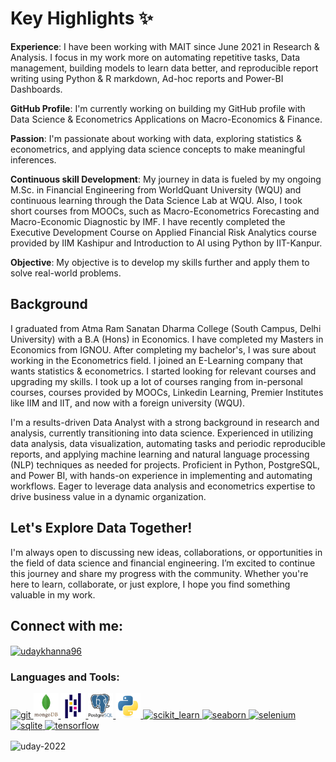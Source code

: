 # Key Highlights ✨

**Experience**: I have been working with MAIT since June 2021 in Research & Analysis. I focus in my work more on automating repetitive tasks, Data management, building models to learn data better, and reproducible report writing using Python & R markdown, Ad-hoc reports and Power-BI Dashboards.<br/>

**GitHub Profile**: I'm currently working on building my GitHub profile with Data Science & Econometrics Applications on Macro-Economics & Finance.<br/>

**Passion**: I'm passionate about working with data, exploring statistics & econometrics, and applying data science concepts to make meaningful inferences.<br/> 

**Continuous skill Development**: My journey in data is fueled by my ongoing M.Sc. in Financial Engineering from WorldQuant University (WQU) and continuous learning through the Data Science Lab at WQU. Also, I took short courses from MOOCs, such as Macro-Econometrics Forecasting and Macro-Economic Diagnostic by IMF. I have recently completed the Executive Development Course on Applied Financial Risk Analytics course provided by IIM Kashipur and Introduction to AI using Python by IIT-Kanpur.<br/>

**Objective**: My objective is to develop my skills further and apply them to solve real-world problems.<br/>

## Background

I graduated from Atma Ram Sanatan Dharma College (South Campus, Delhi University) with a B.A (Hons) in Economics. I have completed my Masters in Economics from IGNOU. After completing my bachelor's, I was sure about working in the Econometrics field. I joined an E-Learning company that wants statistics & econometrics. I started looking for relevant courses and upgrading my skills. I took up a lot of courses ranging from in-personal courses, courses provided by MOOCs, Linkedin Learning, Premier Institutes like IIM and IIT, and now with a foreign university (WQU).
<br/>

I'm a results-driven Data Analyst with a strong background in research and analysis, currently transitioning into data science. Experienced in utilizing data analysis, data visualization, automating tasks and periodic reproducible reports, and applying machine learning and natural language processing (NLP) techniques as needed for projects. Proficient in Python, PostgreSQL, and Power BI, with hands-on experience in implementing and automating workflows. Eager to leverage data analysis and econometrics expertise to drive business value in a dynamic organization.

## Let's Explore Data Together!

I'm always open to discussing new ideas, collaborations, or opportunities in the field of data science and financial engineering. I’m excited to continue this journey and share my progress with the community. Whether you're here to learn, collaborate, or just explore, I hope you find something valuable in my work.

## Connect with me:

<p align="left">
<a href="https://linkedin.com/in/udaykhanna96" target="blank"><img align="center" src="https://raw.githubusercontent.com/rahuldkjain/github-profile-readme-generator/master/src/images/icons/Social/linked-in-alt.svg" alt="udaykhanna96" height="30" width="40" /></a>
</p>

<h3 align="left">Languages and Tools:</h3>
<p align="left"> <a href="https://git-scm.com/" target="_blank" rel="noreferrer"> <img src="https://www.vectorlogo.zone/logos/git-scm/git-scm-icon.svg" alt="git" width="40" height="40"/> </a> <a href="https://www.mongodb.com/" target="_blank" rel="noreferrer"> <img src="https://raw.githubusercontent.com/devicons/devicon/master/icons/mongodb/mongodb-original-wordmark.svg" alt="mongodb" width="40" height="40"/> </a> <a href="https://pandas.pydata.org/" target="_blank" rel="noreferrer"> <img src="https://raw.githubusercontent.com/devicons/devicon/2ae2a900d2f041da66e950e4d48052658d850630/icons/pandas/pandas-original.svg" alt="pandas" width="40" height="40"/> </a> <a href="https://www.postgresql.org" target="_blank" rel="noreferrer"> <img src="https://raw.githubusercontent.com/devicons/devicon/master/icons/postgresql/postgresql-original-wordmark.svg" alt="postgresql" width="40" height="40"/> </a> <a href="https://www.python.org" target="_blank" rel="noreferrer"> <img src="https://raw.githubusercontent.com/devicons/devicon/master/icons/python/python-original.svg" alt="python" width="40" height="40"/> </a> <a href="https://scikit-learn.org/" target="_blank" rel="noreferrer"> <img src="https://upload.wikimedia.org/wikipedia/commons/0/05/Scikit_learn_logo_small.svg" alt="scikit_learn" width="40" height="40"/> </a> <a href="https://seaborn.pydata.org/" target="_blank" rel="noreferrer"> <img src="https://seaborn.pydata.org/_images/logo-mark-lightbg.svg" alt="seaborn" width="40" height="40"/> </a> <a href="https://www.selenium.dev" target="_blank" rel="noreferrer"> <img src="https://raw.githubusercontent.com/detain/svg-logos/780f25886640cef088af994181646db2f6b1a3f8/svg/selenium-logo.svg" alt="selenium" width="40" height="40"/> </a> <a href="https://www.sqlite.org/" target="_blank" rel="noreferrer"> <img src="https://www.vectorlogo.zone/logos/sqlite/sqlite-icon.svg" alt="sqlite" width="40" height="40"/> </a> <a href="https://www.tensorflow.org" target="_blank" rel="noreferrer"> <img src="https://www.vectorlogo.zone/logos/tensorflow/tensorflow-icon.svg" alt="tensorflow" width="40" height="40"/> </a> </p>

<p><img align="center" src="https://github-readme-stats.vercel.app/api/top-langs?username=uday-2022&show_icons=true&locale=en&layout=compact" alt="uday-2022" /></p>
